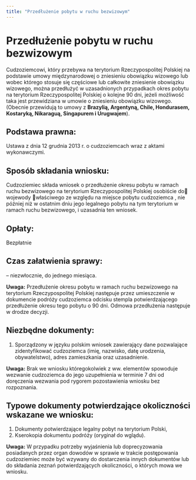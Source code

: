```yaml
---
title: "Przedłużenie pobytu w ruchu bezwizowym"
---
```


# Przedłużenie pobytu w ruchu bezwizowym

Cudzoziemcowi, który przebywa na terytorium Rzeczypospolitej Polskiej na podstawie umowy międzynarodowej o zniesieniu obowiązku wizowego lub wobec którego stosuje się częściowe lub całkowite zniesienie obowiązku wizowego, można przedłużyć w uzasadnionych przypadkach okres pobytu na terytorium Rzeczypospolitej Polskiej o kolejne 90 dni, jeżeli możliwość taka jest przewidziana w umowie o zniesieniu obowiązku wizowego. (Obecnie przewidują to umowy z **Brazylią, Argentyną, Chile, Hondurasem, Kostaryką, Nikaraguą, Singapurem i Urugwajem**).

## Podstawa prawna:

Ustawa z dnia 12 grudnia 2013 r. o cudzoziemcach wraz z aktami wykonawczymi.

## Sposób składania wniosku:

Cudzoziemiec składa wniosek o przedłużenie okresu pobytu w ramach ruchu bezwizowego na terytorium Rzeczypospolitej Polskiej osobiście do wojewody właściwego ze względu na miejsce pobytu cudzoziemca , nie później niż w ostatnim dniu jego legalnego pobytu na tym terytorium w ramach ruchu bezwizowego, i uzasadnia ten wniosek.

## Opłaty:

Bezpłatnie

## Czas załatwienia sprawy:

– niezwłocznie, do jednego miesiąca.

**Uwaga:** Przedłużenie okresu pobytu w ramach ruchu bezwizowego na terytorium Rzeczypospolitej Polskiej następuje przez umieszczenie w dokumencie podróży cudzoziemca odcisku stempla potwierdzającego przedłużenie okresu tego pobytu o 90 dni. Odmowa przedłużenia następuje w drodze decyzji.

## Niezbędne dokumenty:

1. Sporządzony w języku polskim wniosek zawierający dane pozwalające zidentyfikować cudzoziemca (imię, nazwisko, datę urodzenia, obywatelstwo), adres zamieszkania oraz uzasadnienie.

**Uwaga:** Brak we wniosku któregokolwiek z ww. elementów spowoduje wezwanie cudzoziemca do jego uzupełnienia w terminie 7 dni od doręczenia wezwania pod rygorem pozostawienia wniosku bez rozpoznania.

## Typowe dokumenty potwierdzające okoliczności wskazane we wniosku:

1. Dokumenty potwierdzające legalny pobyt na terytorium Polski,
2. Kserokopia dokumentu podróży (oryginał do wglądu).

**Uwaga:** W przypadku potrzeby wyjaśnienia lub doprecyzowania posiadanych przez organ dowodów w sprawie w trakcie postępowania cudzoziemiec może być wzywany do dostarczenia innych dokumentów lub do składania zeznań potwierdzających okoliczności, o których mowa we wniosku.

